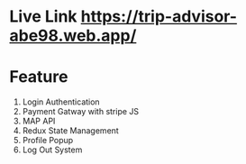 # Live Link https://trip-advisor-abe98.web.app/

# Feature
1. Login Authentication
2. Payment Gatway with stripe JS
3. MAP API
4. Redux State Management
5. Profile Popup
6. Log Out System